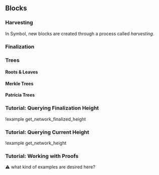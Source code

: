 ## Blocks
### Harvesting

In Symbol, new blocks are created through a process called *harvesting*.


### Finalization
### Trees
#### Roots & Leaves
#### Merkle Trees
#### Patricia Trees
### Tutorial: Querying Finalization Height

!example get_network_finalized_height

### Tutorial: Querying Current Height

!example get_network_height

### Tutorial: Working with Proofs

:warning: what kind of examples are desired here?
